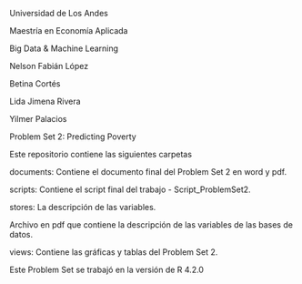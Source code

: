 Universidad de Los Andes

Maestría en Economía Aplicada

Big Data & Machine Learning 

Nelson Fabián López 

Betina Cortés 

Lida Jimena Rivera

Yilmer Palacios 

Problem Set 2: Predicting Poverty

Este repositorio contiene las siguientes carpetas

documents: Contiene el documento final del Problem Set 2 en word y pdf.

scripts: Contiene el script final del trabajo - Script_ProblemSet2.

stores: La descripción de las variables. 

Archivo en pdf que contiene la descripción de las variables de las bases de datos. 


views: Contiene las gráficas y tablas del Problem Set 2. 

Este Problem Set se trabajó en la versión de R 4.2.0
